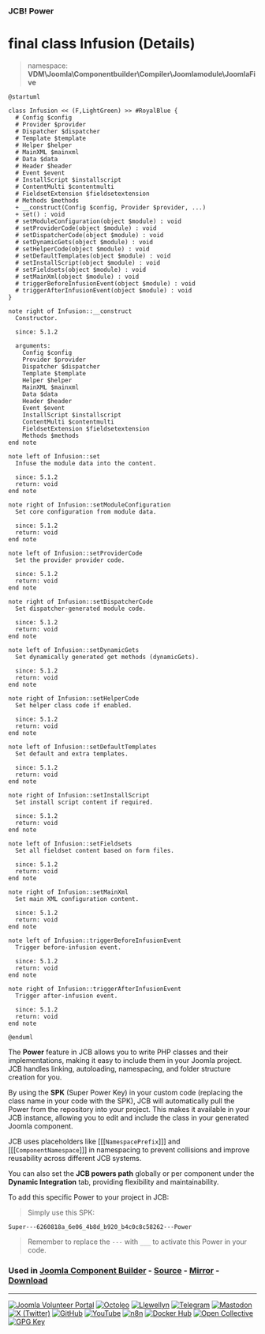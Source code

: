### JCB! Power
# final class Infusion (Details)
> namespace: **VDM\Joomla\Componentbuilder\Compiler\Joomlamodule\JoomlaFive**

```uml
@startuml

class Infusion << (F,LightGreen) >> #RoyalBlue {
  # Config $config
  # Provider $provider
  # Dispatcher $dispatcher
  # Template $template
  # Helper $helper
  # MainXML $mainxml
  # Data $data
  # Header $header
  # Event $event
  # InstallScript $installscript
  # ContentMulti $contentmulti
  # FieldsetExtension $fieldsetextension
  # Methods $methods
  + __construct(Config $config, Provider $provider, ...)
  + set() : void
  # setModuleConfiguration(object $module) : void
  # setProviderCode(object $module) : void
  # setDispatcherCode(object $module) : void
  # setDynamicGets(object $module) : void
  # setHelperCode(object $module) : void
  # setDefaultTemplates(object $module) : void
  # setInstallScript(object $module) : void
  # setFieldsets(object $module) : void
  # setMainXml(object $module) : void
  # triggerBeforeInfusionEvent(object $module) : void
  # triggerAfterInfusionEvent(object $module) : void
}

note right of Infusion::__construct
  Constructor.

  since: 5.1.2
  
  arguments:
    Config $config
    Provider $provider
    Dispatcher $dispatcher
    Template $template
    Helper $helper
    MainXML $mainxml
    Data $data
    Header $header
    Event $event
    InstallScript $installscript
    ContentMulti $contentmulti
    FieldsetExtension $fieldsetextension
    Methods $methods
end note

note left of Infusion::set
  Infuse the module data into the content.

  since: 5.1.2
  return: void
end note

note right of Infusion::setModuleConfiguration
  Set core configuration from module data.

  since: 5.1.2
  return: void
end note

note left of Infusion::setProviderCode
  Set the provider provider code.

  since: 5.1.2
  return: void
end note

note right of Infusion::setDispatcherCode
  Set dispatcher-generated module code.

  since: 5.1.2
  return: void
end note

note left of Infusion::setDynamicGets
  Set dynamically generated get methods (dynamicGets).

  since: 5.1.2
  return: void
end note

note right of Infusion::setHelperCode
  Set helper class code if enabled.

  since: 5.1.2
  return: void
end note

note left of Infusion::setDefaultTemplates
  Set default and extra templates.

  since: 5.1.2
  return: void
end note

note right of Infusion::setInstallScript
  Set install script content if required.

  since: 5.1.2
  return: void
end note

note left of Infusion::setFieldsets
  Set all fieldset content based on form files.

  since: 5.1.2
  return: void
end note

note right of Infusion::setMainXml
  Set main XML configuration content.

  since: 5.1.2
  return: void
end note

note left of Infusion::triggerBeforeInfusionEvent
  Trigger before-infusion event.

  since: 5.1.2
  return: void
end note

note right of Infusion::triggerAfterInfusionEvent
  Trigger after-infusion event.

  since: 5.1.2
  return: void
end note

@enduml
```

The **Power** feature in JCB allows you to write PHP classes and their implementations,
making it easy to include them in your Joomla project. JCB handles linking, autoloading,
namespacing, and folder structure creation for you.

By using the **SPK** (Super Power Key) in your custom code (replacing the class name
in your code with the SPK), JCB will automatically pull the Power from the repository
into your project. This makes it available in your JCB instance, allowing you to edit
and include the class in your generated Joomla component.

JCB uses placeholders like [[[`NamespacePrefix`]]] and [[[`ComponentNamespace`]]] in
namespacing to prevent collisions and improve reusability across different JCB systems.

You can also set the **JCB powers path** globally or per component under the
**Dynamic Integration** tab, providing flexibility and maintainability.

To add this specific Power to your project in JCB:

> Simply use this SPK:
```
Super---6260818a_6e06_4b8d_b920_b4c0c8c58262---Power
```
> Remember to replace the `---` with `___` to activate this Power in your code.

### Used in [Joomla Component Builder](https://www.joomlacomponentbuilder.com) - [Source](https://git.vdm.dev/joomla/Component-Builder) - [Mirror](https://github.com/vdm-io/Joomla-Component-Builder) - [Download](https://git.vdm.dev/joomla/pkg-component-builder/releases)

---
[![Joomla Volunteer Portal](https://img.shields.io/badge/-Joomla-gold?logo=joomla)](https://volunteers.joomla.org/joomlers/1396-llewellyn-van-der-merwe "Join Llewellyn on the Joomla Volunteer Portal: Shaping the Future Together!") [![Octoleo](https://img.shields.io/badge/-Octoleo-black?logo=linux)](https://git.vdm.dev/octoleo "--quiet") [![Llewellyn](https://img.shields.io/badge/-Llewellyn-ffffff?logo=gitea)](https://git.vdm.dev/Llewellyn "Collaborate and Innovate with Llewellyn on Git: Building a Better Code Future!") [![Telegram](https://img.shields.io/badge/-Telegram-blue?logo=telegram)](https://t.me/Joomla_component_builder "Join Llewellyn and the Community on Telegram: Building Joomla Components Together!") [![Mastodon](https://img.shields.io/badge/-Mastodon-9e9eec?logo=mastodon)](https://joomla.social/@llewellyn "Connect and Engage with Llewellyn on Joomla Social: Empowering Communities, One Post at a Time!") [![X (Twitter)](https://img.shields.io/badge/-X-black?logo=x)](https://x.com/llewellynvdm "Join the Conversation with Llewellyn on X: Where Ideas Take Flight!") [![GitHub](https://img.shields.io/badge/-GitHub-181717?logo=github)](https://github.com/Llewellynvdm "Build, Innovate, and Thrive with Llewellyn on GitHub: Turning Ideas into Impact!") [![YouTube](https://img.shields.io/badge/-YouTube-ff0000?logo=youtube)](https://www.youtube.com/@OctoYou "Explore, Learn, and Create with Llewellyn on YouTube: Your Gateway to Inspiration!") [![n8n](https://img.shields.io/badge/-n8n-black?logo=n8n)](https://n8n.io/creators/octoleo "Effortless Automation and Impactful Workflows with Llewellyn on n8n!") [![Docker Hub](https://img.shields.io/badge/-Docker-grey?logo=docker)](https://hub.docker.com/u/llewellyn "Llewellyn on Docker: Containerize Your Creativity!") [![Open Collective](https://img.shields.io/badge/-Donate-green?logo=opencollective)](https://opencollective.com/joomla-component-builder "Donate towards JCB: Help Llewellyn financially so he can continue developing this great tool!") [![GPG Key](https://img.shields.io/badge/-GPG-blue?logo=gnupg)](https://git.vdm.dev/Llewellyn/gpg "Unlock Trust and Security with Llewellyn's GPG Key: Your Gateway to Verified Connections!")